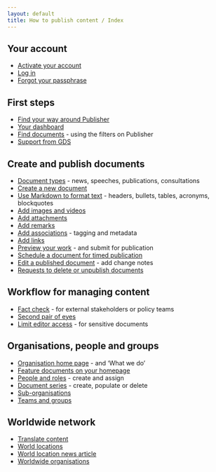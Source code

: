 ```yaml
---
layout: default
title: How to publish content / Index
---
```


## Your account
* [Activate your account](your-account/get-an-account.html) 
* [Log in](your-account/log-in.html)
* [Forgot your passphrase](your-account/forgot-your-passphrase.html)


## First steps
* [Find your way around Publisher](first-steps/top-navigation.html)
* [Your dashboard](first-steps/your-dashboard.html)
* [Find documents](first-steps/document-hub.html) - using the filters on Publisher
* [Support from GDS](first-steps/support-from-GDS.html)


## Create and publish documents
* [Document types](creating-documents/document-types.html) - news, speeches, publications, consultations
* [Create a new document](creating-documents/create-a-new-doc.html)
* [Use Markdown to format text](creating-documents/markdown.html) - headers, bullets, tables, acronyms, blockquotes
* [Add images and videos](creating-documents/add-images.html) 
* [Add attachments](creating-documents/add-attachments.html) 
* [Add remarks](creating-documents/add-remarks.html) 
* [Add associations](creating-documents/add-associations.html) - tagging and metadata
* [Add links](creating-documents/add-links.html) 
* [Preview your work](creating-documents/preview-your-work.html) - and submit for publication
* [Schedule a document for timed publication](creating-documents/scheduled-publishing.html) 
* [Edit a published document](creating-documents/editing-a-doc.html) - add change notes
* [Requests to delete or unpublish documents](creating-documents/delete-unpublish.html)

## Workflow for managing content 
* [Fact check](workflow-content/fact-checking.html) - for external stakeholders or policy teams
* [Second pair of eyes](workflow-content/second-pair-of-eyes.html)
* [Limit editor access](workflow-content/limiting-access.html) - for sensitive documents


## Organisations, people and groups
* [Organisation home page](organisations-groups/organisation-home-page.html) - and ‘What we do’
* [Feature documents on your homepage](organisations-groups/feature-documents-home-page.html)
* [People and roles](organisations-groups/people-and-roles.html) - create and assign
* [Document series](organisations-groups/document-series.html) - create, populate or delete
* [Sub-organisations](organisations-groups/sub-organisations.html)
* [Teams and groups](organisations-groups/teams-groups.html)


## Worldwide network
* [Translate content](worldwide-network/translating-docs.html)
* [World locations](worldwide-network/world-locations.html)
* [World location news article](worldwide-network/world-location-news-article.html)
* [Worldwide organisations](worldwide-network/worldwide-organisations.html)


